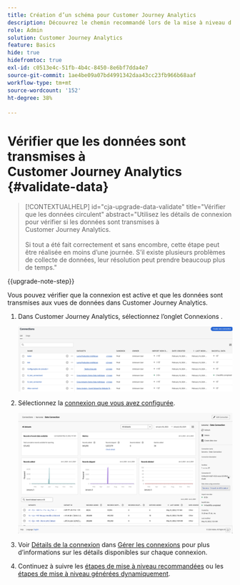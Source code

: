 ```yaml
---
title: Création d’un schéma pour Customer Journey Analytics
description: Découvrez le chemin recommandé lors de la mise à niveau d’Adobe Analytics vers Customer Journey Analytics
role: Admin
solution: Customer Journey Analytics
feature: Basics
hide: true
hidefromtoc: true
exl-id: c0513e4c-51fb-4b4c-8450-8e6bf7dda4e7
source-git-commit: 1ae4be09a07bd4991342daa43cc23fb966b68aaf
workflow-type: tm+mt
source-wordcount: '152'
ht-degree: 38%

---
```


# Vérifier que les données sont transmises à Customer Journey Analytics {#validate-data}

<!-- markdownlint-disable MD034 -->

>[!CONTEXTUALHELP]
>id="cja-upgrade-data-validate"
>title="Vérifier que les données circulent"
>abstract="Utilisez les détails de connexion pour vérifier si les données sont transmises à Customer Journey Analytics.<br><br>Si tout a été fait correctement et sans encombre, cette étape peut être réalisée en moins d’une journée. S’il existe plusieurs problèmes de collecte de données, leur résolution peut prendre beaucoup plus de temps."

<!-- markdownlint-enable MD034 -->

{{upgrade-note-step}}

Vous pouvez vérifier que la connexion est active et que les données sont transmises aux vues de données dans Customer Journey Analytics.

1. Dans Customer Journey Analytics, sélectionnez l’onglet Connexions .

   ![vue liste](assets/list-view.png)

1. Sélectionnez la [connexion que vous avez configurée](/help/getting-started/cja-upgrade/cja-upgrade-connection.md).

   ![Fenêtre Tous les jeux de données présentant les widgets et les paramètres](assets/conn-details.png)

1. Voir [Détails de la connexion](/help/connections/manage-connections.md#manage-connections) dans [Gérer les connexions](/help/connections/manage-connections.md) pour plus d’informations sur les détails disponibles sur chaque connexion.

1. Continuez à suivre les [étapes de mise à niveau recommandées](/help/getting-started/cja-upgrade/cja-upgrade-recommendations.md#recommended-upgrade-steps-for-most-organizations) ou les [étapes de mise à niveau générées dynamiquement](https://gigazelle.github.io/cja-ttv/).

<!-- Should we duplicate the content here or single source it with /help/connections/manage-connections.md -->
